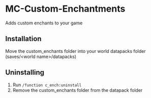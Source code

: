 # MC-Custom-Enchantments
Adds custom enchants to your game
## Installation
Move the custom_enchants folder into your world datapacks folder (saves/\<world name>/datapacks)
## Uninstalling
1. Run `/function c_ench:uninstall`
2. Remove the custom_enchants folder from the datapack folder
